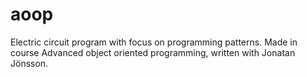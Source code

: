 # aoop
Electric circuit program with focus on programming patterns. Made in course Advanced object oriented programming, written with Jonatan Jönsson.
